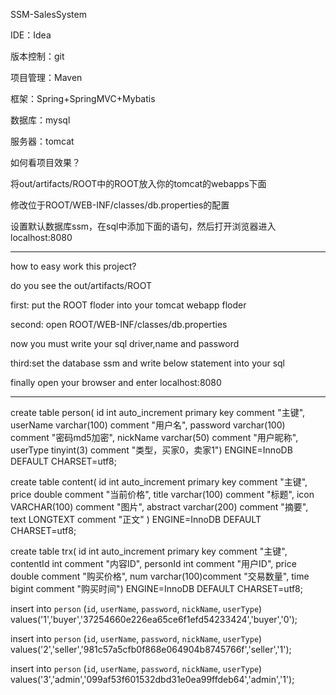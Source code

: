 SSM-SalesSystem

IDE：Idea

版本控制：git

项目管理：Maven

框架：Spring+SpringMVC+Mybatis

数据库：mysql

服务器：tomcat

如何看项目效果？

将out/artifacts/ROOT中的ROOT放入你的tomcat的webapps下面

修改位于ROOT/WEB-INF/classes/db.properties的配置

设置默认数据库ssm，在sql中添加下面的语句，然后打开浏览器进入localhost:8080

----------------------------------------------------------------------------------------------------------------------

how to easy work this project?

do you see the out/artifacts/ROOT

first: put the ROOT floder into your tomcat webapp floder

second: open ROOT/WEB-INF/classes/db.properties

now you must write your sql driver,name and password

third:set the database ssm and write below statement into your sql

finally open your browser and enter localhost:8080

----------------------------------------------------------------------------------------------------------------------

create table person(
id int auto_increment primary key comment "主键", 
userName varchar(100) comment "用户名", 
password varchar(100) comment "密码md5加密",
nickName varchar(50) comment "用户昵称",
userType tinyint(3) comment "类型，买家0，卖家1") 
ENGINE=InnoDB  DEFAULT CHARSET=utf8;

create table content(
id int auto_increment primary key comment "主键",  
price double  comment "当前价格",
title varchar(100) comment "标题",
icon VARCHAR(100) comment "图片",
abstract varchar(200) comment "摘要",
text LONGTEXT comment "正文"  )
ENGINE=InnoDB  DEFAULT CHARSET=utf8;

create table trx(
id int auto_increment primary key comment "主键",  
contentId int  comment "内容ID",
personId int comment "用户ID",
price double comment "购买价格",
num varchar(100)comment "交易数量",
time bigint comment "购买时间")
ENGINE=InnoDB  DEFAULT CHARSET=utf8;

insert into `person` (`id`, `userName`, `password`, `nickName`, `userType`) values('1','buyer','37254660e226ea65ce6f1efd54233424','buyer','0');

insert into `person` (`id`, `userName`, `password`, `nickName`, `userType`) values('2','seller','981c57a5cfb0f868e064904b8745766f','seller','1');

insert into `person` (`id`, `userName`, `password`, `nickName`, `userType`) values('3','admin','099af53f601532dbd31e0ea99ffdeb64','admin','1');
